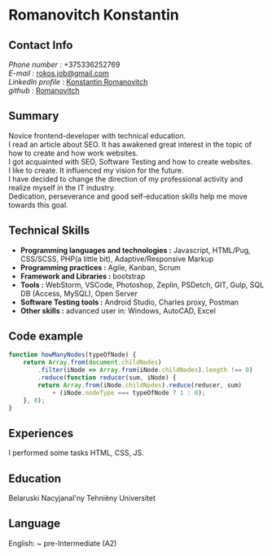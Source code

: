 # Romanovitch Konstantin

## Contact Info
*Phone number* : +375336252769<br>
*E-mail* : rokos.job@gmail.com<br>
*LinkedIn profile* : [Konstantin Romanovitch](https://www.linkedin.com/in/konstantin-romanovitch-1b21a198/)<br>
*github* : [Romanovitch](https://github.com/Romanovitch/)<br>

## Summary
Novice frontend-developer with technical education.<br>
I read an article about SEO. It has awakened great interest in the topic of how to create and how work websites. <br>
I got acquainted with SEO, Software Testing and how to create websites. <br>
I like to create. It influenced my vision for the future.<br>
I have decided to change the direction of my professional activity and realize myself in the IT industry.<br>
Dedication, perseverance and good self-education skills help me move towards this goal.

## Technical Skills
* <strong>Programming languages and technologies :</strong> 
    Javascript, HTML/Pug, CSS/SCSS, PHP(a little bit), Adaptive/Responsive Markup<br>
* <strong>Programming practices :</strong>
    Agile, Kanban, Scrum<br>
* <strong>Framework and Libraries :</strong>
    bootstrap<br>
* <strong>Tools :</strong>
    WebStorm, VSCode, Photoshop, Zeplin, PSDetch, GIT, Gulp, SQL DB (Access, MySQL), Open Server<br>
* <strong>Software Testing tools :</strong>
    Android Studio, Charles proxy, Postman<br>
* <strong>Other skills :</strong>
    advanced user in: Windows, AutoCAD, Excel<br>

## Code example
```javascript
function howManyNodes(typeOfNode) {
    return Array.from(document.childNodes)
        .filter(iNode => Array.from(iNode.childNodes).length !== 0)
        .reduce(function reducer(sum, iNode) { 
        return Array.from(iNode.childNodes).reduce(reducer, sum) 
            + (iNode.nodeType === typeOfNode ? 1 : 0);
    }, 0);
}
```

## Experiences
I performed some tasks HTML, CSS, JS. 

## Education
Belaruski Nacyjanal'ny Tehnièny Universitet

## Language
English: ~ pre-Intermediate (A2)